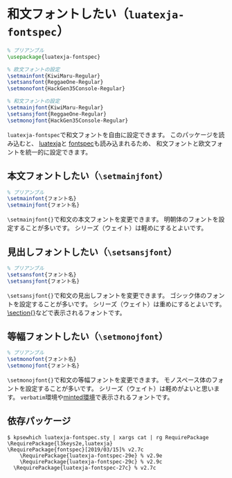# 和文フォントしたい（`luatexja-fontspec`）

```latex
% プリアンブル
\usepackage{luatexja-fontspec}

% 欧文フォントの設定
\setmainfont{KiwiMaru-Regular}
\setsansfont{ReggaeOne-Regular}
\setmonofont{HackGen35Console-Regular}

% 和文フォントの設定
\setmainjfont{KiwiMaru-Regular}
\setsansjfont{ReggaeOne-Regular}
\setmonojfont{HackGen35Console-Regular}
```

`luatexja-fontspec`で和文フォントを自由に設定できます。
このパッケージを読み込むと、
[luatexja](./latex-luatexja.md)と
[fontspec](./latex-fontspec.md)も読み込まれるため、
和文フォントと欧文フォントを統一的に設定できます。

## 本文フォントしたい（`\setmainjfont`）

```latex
% プリアンブル
\setmainfont{フォント名}
\setmainjfont{フォント名}
```

`\setmainjfont{}`で和文の本文フォントを変更できます。
明朝体のフォントを設定することが多いです。
シリーズ（ウェイト）は軽めにするとよいです。

## 見出しフォントしたい（`\setsansjfont`）

```latex
% プリアンブル
\setsansfont{フォント名}
\setsansjfont{フォント名}
```

`\setsansjfont{}`で和文の見出しフォントを変更できます。
ゴシック体のフォントを設定することが多いです。
シリーズ（ウェイト）は重めにするとよいです。
[\section{}](./latex-section.md)などで表示されるフォントです。

## 等幅フォントしたい（`\setmonojfont`）

```latex
% プリアンブル
\setmonofont{フォント名}
\setmonojfont{フォント名}
```

`\setmonojfont{}`で和文の等幅フォントを変更できます。
モノスペース体のフォントを設定することが多いです。
シリーズ（ウェイト）は軽めがよいと思います。
`verbatim`環境や[minted環境](./latex-minted.md)で表示されるフォントです。

## 依存パッケージ

```console
$ kpsewhich luatexja-fontspec.sty | xargs cat | rg RequirePackage
\RequirePackage{l3keys2e,luatexja}
\RequirePackage{fontspec}[2019/03/15]% v2.7c
    \RequirePackage{luatexja-fontspec-29e} % v2.9e
    \RequirePackage{luatexja-fontspec-29c} % v2.9c
  \RequirePackage{luatexja-fontspec-27c} % v2.7c
```
